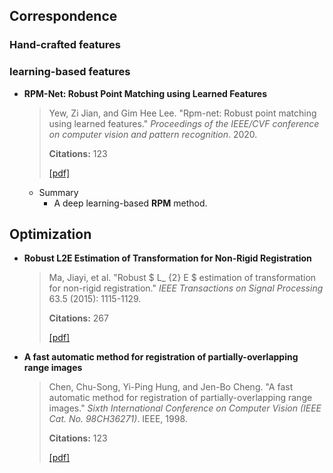 ## Correspondence

### Hand-crafted features

### learning-based features

- **RPM-Net: Robust Point Matching using Learned Features**

  > Yew, Zi Jian, and Gim Hee Lee. "Rpm-net: Robust point matching using learned features." *Proceedings of the IEEE/CVF conference on computer vision and pattern recognition*. 2020.
  >
  > **Citations:** 123
  >
  > [[pdf]](./papers/Yew_RPM-Net_Robust_Point_Matching_Using_Learned_Features_CVPR_2020_paper.pdf)

  - Summary
    - A deep learning-based **RPM** method.

## Optimization

- **Robust L2E Estimation of Transformation for Non-Rigid Registration**

  > Ma, Jiayi, et al. "Robust $ L_ {2} E $ estimation of transformation for non-rigid registration." *IEEE Transactions on Signal Processing* 63.5 (2015): 1115-1129.
  >
  > **Citations:** 267
  >
  > [[pdf]](./papers/Robust_L_2E__Estimation_of_Transformation_for_Non-Rigid_Registration.pdf)

- **A fast automatic method for registration of partially-overlapping range images**

  > Chen, Chu-Song, Yi-Ping Hung, and Jen-Bo Cheng. "A fast automatic method for registration of partially-overlapping range images." *Sixth International Conference on Computer Vision (IEEE Cat. No. 98CH36271)*. IEEE, 1998.
  >
  > **Citations:** 123
  >
  > [[pdf]](./papers/A_fast_automatic_method_for_registration_of_partially-overlapping_range_images.pdf)